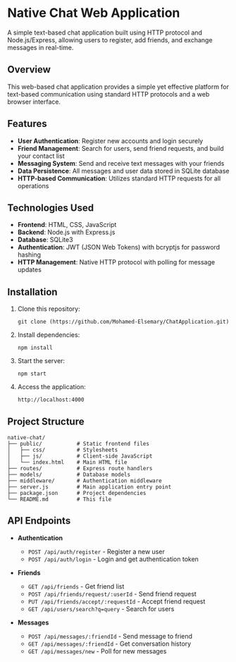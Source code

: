 # Native Chat Web Application

A simple text-based chat application built using HTTP protocol and Node.js/Express, allowing users to register, add friends, and exchange messages in real-time.

## Overview

This web-based chat application provides a simple yet effective platform for text-based communication using standard HTTP protocols and a web browser interface.

## Features

- **User Authentication**: Register new accounts and login securely
- **Friend Management**: Search for users, send friend requests, and build your contact list
- **Messaging System**: Send and receive text messages with your friends
- **Data Persistence**: All messages and user data stored in SQLite database
- **HTTP-based Communication**: Utilizes standard HTTP requests for all operations

## Technologies Used
- **Frontend**: HTML, CSS, JavaScript
- **Backend**: Node.js with Express.js
- **Database**: SQLite3
- **Authentication**: JWT (JSON Web Tokens) with bcryptjs for password hashing
- **HTTP Management**: Native HTTP protocol with polling for message updates

## Installation

1. Clone this repository:
   ```
   git clone (https://github.com/Mohamed-Elsemary/ChatApplication.git)
   ```

2. Install dependencies:
   ```
   npm install
   ```

3. Start the server:
   ```
   npm start
   ```

4. Access the application:
   ```
   http://localhost:4000

## Project Structure

```
native-chat/
├── public/           # Static frontend files
│   ├── css/          # Stylesheets
│   ├── js/           # Client-side JavaScript
│   └── index.html    # Main HTML file
├── routes/           # Express route handlers
├── models/           # Database models
├── middleware/       # Authentication middleware
├── server.js         # Main application entry point
├── package.json      # Project dependencies
└── README.md         # This file
```

## API Endpoints

- **Authentication**
  - `POST /api/auth/register` - Register a new user
  - `POST /api/auth/login` - Login and get authentication token

- **Friends**
  - `GET /api/friends` - Get friend list
  - `POST /api/friends/request/:userId` - Send friend request
  - `PUT /api/friends/accept/:requestId` - Accept friend request
  - `GET /api/users/search?q=query` - Search for users

- **Messages**
  - `POST /api/messages/:friendId` - Send message to friend
  - `GET /api/messages/:friendId` - Get conversation history
  - `GET /api/messages/new` - Poll for new messages

